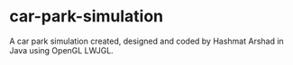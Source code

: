 # car-park-simulation
A car park simulation created, designed and coded by Hashmat Arshad in Java using OpenGL LWJGL.

